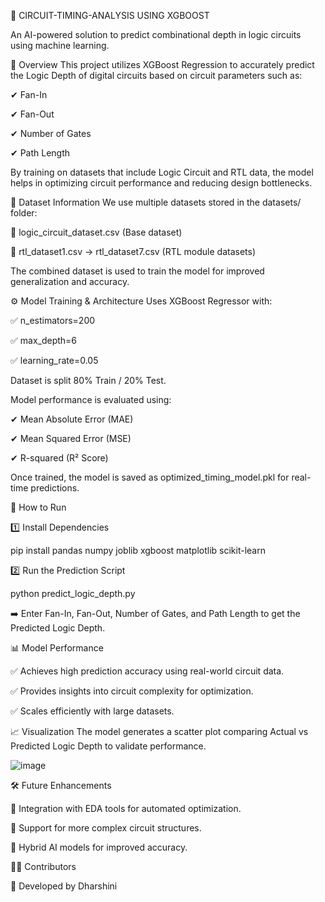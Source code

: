 🔹 CIRCUIT-TIMING-ANALYSIS USING XGBOOST

An AI-powered solution to predict combinational depth in logic circuits using machine learning.

📌 Overview
This project utilizes XGBoost Regression to accurately predict the Logic Depth of digital circuits based on circuit parameters such as:

✔ Fan-In 

✔ Fan-Out

✔ Number of Gates

✔ Path Length


By training on datasets that include Logic Circuit and RTL data, the model helps in optimizing circuit performance and reducing design bottlenecks.

📂 Dataset Information
We use multiple datasets stored in the datasets/ folder:

📌 logic_circuit_dataset.csv (Base dataset)

📌 rtl_dataset1.csv → rtl_dataset7.csv (RTL module datasets)


The combined dataset is used to train the model for improved generalization and accuracy.

⚙️ Model Training & Architecture
Uses XGBoost Regressor with:

✅ n_estimators=200

✅ max_depth=6

✅ learning_rate=0.05

Dataset is split 80% Train / 20% Test.

Model performance is evaluated using:

✔ Mean Absolute Error (MAE)

✔ Mean Squared Error (MSE)

✔ R-squared (R² Score)

Once trained, the model is saved as optimized_timing_model.pkl for real-time predictions.


🚀 How to Run

1️⃣ Install Dependencies

pip install pandas numpy joblib xgboost matplotlib scikit-learn

2️⃣ Run the Prediction Script

python predict_logic_depth.py

➡️ Enter Fan-In, Fan-Out, Number of Gates, and Path Length to get the Predicted Logic Depth.

📊 Model Performance

✅ Achieves high prediction accuracy using real-world circuit data.

✅ Provides insights into circuit complexity for optimization.

✅ Scales efficiently with large datasets.

📈 Visualization
The model generates a scatter plot comparing Actual vs Predicted Logic Depth to validate performance.

![image](https://github.com/user-attachments/assets/20f9a98e-924e-4a2b-a7a9-72155f98e97b)


🛠 Future Enhancements

🔹 Integration with EDA tools for automated optimization.

🔹 Support for more complex circuit structures.

🔹 Hybrid AI models for improved accuracy.

👨‍💻 Contributors

🚀 Developed by Dharshini

